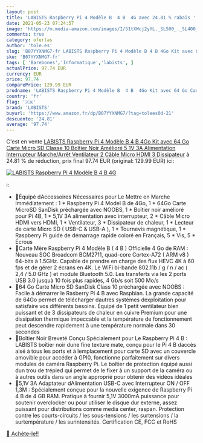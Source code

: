 ```yaml
---
layout: post
title: 'LABISTS Raspberry Pi 4 Modèle B  4 B  4G avec 24.81 % rabais '
date: 2021-05-23 07:24:57
image: 'https://m.media-amazon.com/images/I/51tXWcj2yYL._SL500_._SL400_.jpg'
comments: true
category: ofertas
author: 'tole.es'
slug: 'B07YYXNMG7-fr LABISTS Raspberry Pi 4 Modèle B 4 B 4Go Kit avec 64 Go...'
sku: 'B07YYXNMG7-fr'
tags: [ 'Barebones','Informatique','labists', ]
actualPrice: 97.74 EUR
currency: EUR
price: 97.74
comparePrice: 129.99 EUR
prodname: 'LABISTS Raspberry Pi 4 Modèle B  4 B  4Go Kit avec 64 Go Carte Micro SD Classe 10  Boîtier Noir Amélioré  5 1V 3A Alimentation Interrupteur Marche/Arrêt  Ventilateur  2 Câble Micro HDMI  3 Dissipateur'
country: 'fr'
flag: '🇫🇷'
brand: 'LABISTS'
buyurl: 'https://www.amazon.fr/dp/B07YYXNMG7/?tag=tolees0d-21'
descuento: '24.81'
average: '97.74'
---
```


C'est en vente [LABISTS Raspberry Pi 4 Modèle B  4 B  4Go Kit avec 64 Go Carte Micro SD Classe 10  Boîtier Noir Amélioré  5 1V 3A Alimentation Interrupteur Marche/Arrêt  Ventilateur  2 Câble Micro HDMI  3 Dissipateur](https://www.amazon.fr/dp/B07YYXNMG7/?tag=tolees0d-21)  à  24.81 % de réduction, prix final  97.74 EUR (original: 129.99 EUR) ici:

[![LABISTS Raspberry Pi 4 Modèle B  4 B  4G](https://m.media-amazon.com/images/I/51tXWcj2yYL._SL500_._SL400_.jpg)](https://www.amazon.fr/dp/B07YYXNMG7/?tag=tolees0d-21)

ℹ️:

- 🍓Équipé dAccessoires Nécessaires pour Le Mettre en Marche Immédiatement : 1 * Raspberry Pi 4 Model B de 4Go, 1 * 64Go Carte MicroSD SanDisk préchargée avec NOOBS, 1 * Boîtier noir amélioré pour Pi 4B, 1 * 5,1V 3A alimentation avec interrupteur, 2 * Câble Micro HDMI vers HDMI, 1 * Ventilateur, 3 * Dissipateur de chaleur, 1 * Lecteur de carte Micro SD ( USB-C & USB-A ), 1 * Tournevis magnétique, 1 * Raspberry Pi guide de démarrage rapide coloré en Français, 5 * Vis, 5 * Écrous
- 🍓Carte Mère Raspberry Pi 4 Modèle B ( 4 B ) Officielle 4 Go de RAM : Nouveau SOC Broadcom BCM2711, quad-core Cortex-A72 ( ARM v8 ) 64-bits à 1.5GHz. Capable de prendre en charge des flux HEVC 4K à 60 fps et de gérer 2 écrans en 4K. Le WiFi bi-bande 802.11b / g / n / ac ( 2,4 / 5.0 GHz ) et module Bluetooth 5.0. Les transferts via les 2 ports USB 3.0 jusquà 10 fois plus rapides, 4 Gb/s soit 500 Mo/s
- 🍓64 Go Carte Micro SD SanDisk Class 10 préchargée avec NOOBS : Facile à démarrer le Rasberry Pi 4 B avec Raspbian. La grande capacité de 64Go permet de télécharger dautres systèmes dexploitation pour satisfaire vos différents besoins. Équipé de 1 petit ventilateur bien puissant et de 3 dissipateurs de chaleur en cuivre Premium pour une dissipation thermique impeccable et la température de fonctionnement peut descendre rapidement à une température normale dans 30 secondes
- 🍓Boîtier Noir Breveté Conçu Spécialement pour Le Raspberry Pi 4 B : LABISTS boîtier noir dune fine texture mate, conçu pour le Pi 4 B daccès aisé à tous les ports et à lemplacement pour carte SD avec un couvercle amovible pour accéder à GPI0, fonctionne parfaitement sur divers modules de caméra Raspberry Pi. Le boîtier de protection équipé aussi dun trou de trépied qui permet de le fixer à un support de la caméra ou à autres outils dans un angle approprié pour obtenir des vidéos idéales
- 🍓5,1V 3A Adaptateur dAlimentation USB-C avec Interrupteur ON / OFF 1,3M : Spécialement conçue pour la nouvelle exigence de Raspberry Pi 4 B de 4 GB RAM. Pratique à fournir 5,1V 3000mA puissance pour soutenir overclocker ou pour utiliser le disque dur externe, assez puissant pour distributions comme media center, raspan. Protection contre les courts-circuits / les sous-tensions / les surtensions / la surtempérature / les surintensités. Certification CE, FCC et RoHS

[🛒 Achète-le!!](https://www.amazon.fr/dp/B07YYXNMG7/?tag=tolees0d-21)
